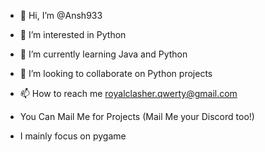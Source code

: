 - 👋 Hi, I’m @Ansh933 
- 👀 I’m interested in Python
- 🌱 I’m currently learning Java and Python
- 💞️ I’m looking to collaborate on Python projects
- 📫 How to reach me royalclasher.qwerty@gmail.com
- You Can Mail Me for Projects    (Mail Me your Discord too!)


- I mainly focus on pygame

<!---
Ansh933/Ansh933 is a ✨ special ✨ repository because its `README.md` (this file) appears on your GitHub profile.
You can click the Preview link to take a look at your changes.
--->
